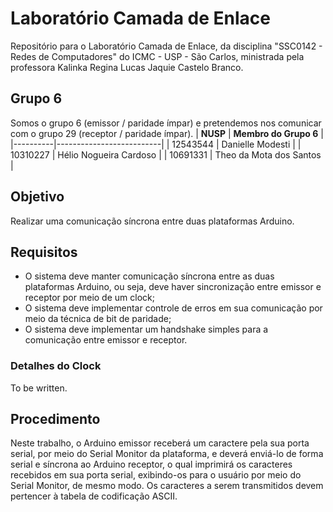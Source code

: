 # Laboratório Camada de Enlace
Repositório para o Laboratório Camada de Enlace, da disciplina "SSC0142 - Redes de Computadores" do ICMC - USP - São Carlos, ministrada pela professora Kalinka Regina Lucas Jaquie Castelo Branco.

## Grupo 6
Somos o grupo 6 (emissor / paridade ímpar) e pretendemos nos comunicar com o grupo 29 (receptor / paridade ímpar).
| **NUSP** | **Membro do Grupo 6**    |
|----------|--------------------------|
| 12543544 | Danielle Modesti         |
| 10310227 | Hélio Nogueira Cardoso   |
| 10691331 | Theo da Mota dos Santos  |


## Objetivo
Realizar uma comunicação síncrona entre duas plataformas Arduino.

## Requisitos
- O sistema deve manter comunicação síncrona entre as duas plataformas Arduino, ou seja, deve haver sincronização entre emissor e receptor por meio de um clock;
- O sistema deve implementar controle de erros em sua comunicação por meio da técnica de bit de paridade;
- O sistema deve implementar um handshake simples para a comunicação entre emissor e receptor.

### Detalhes do Clock
To be written.

## Procedimento
Neste trabalho, o Arduino emissor receberá um caractere pela sua porta serial, por meio do Serial Monitor da plataforma, e deverá enviá-lo de forma serial e síncrona ao Arduino receptor, o qual imprimirá os caracteres recebidos em sua porta serial, exibindo-os para o usuário por meio do Serial Monitor, de mesmo modo. Os caracteres a serem transmitidos devem pertencer à tabela de codificação ASCII.
